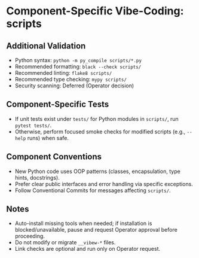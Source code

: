 # Component-Specific Vibe-Coding: scripts

## Additional Validation

- Python syntax: `python -m py_compile scripts/*.py`
- Recommended formatting: `black --check scripts/`
- Recommended linting: `flake8 scripts/`
- Recommended type checking: `mypy scripts/`
- Security scanning: Deferred (Operator decision)

## Component-Specific Tests

- If unit tests exist under `tests/` for Python modules in `scripts/`, run `pytest tests/`.
- Otherwise, perform focused smoke checks for modified scripts (e.g., `--help` runs) when safe.

## Component Conventions

- New Python code uses OOP patterns (classes, encapsulation, type hints, docstrings).
- Prefer clear public interfaces and error handling via specific exceptions.
- Follow Conventional Commits for messages affecting `scripts/`.

## Notes

- Auto-install missing tools when needed; if installation is blocked/unavailable, pause and request Operator approval before proceeding.
- Do not modify or migrate `__vibew-*` files.
- Link checks are optional and run only on Operator request.


